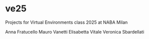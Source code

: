# ve25
Projects for Virtual Environments class 2025 at NABA Milan

Anna Fratucello
Mauro Vanetti
Elisabetta Vitale
Veronica Sbardellati
